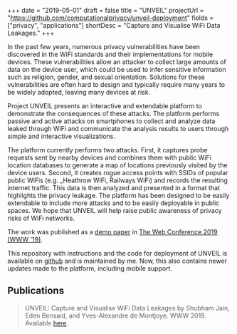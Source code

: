 +++
date = "2019-05-01"
draft = false
title = "UNVEIL"
projectUrl = "https://github.com/computationalprivacy/unveil-deployment"
fields = ["privacy", "applications"]
shortDesc = "Capture and Visualise WiFi Data Leakages."
+++

In the past few years, numerous privacy vulnerabilities have been discovered in the WiFi standards and their implementations for mobile devices. These vulnerabilities allow an attacker to collect large amounts of data on the device user, which could be used to infer sensitive information such as religion, gender, and sexual orientation. Solutions for these vulnerabilities are often hard to design and typically require many years to be widely adopted, leaving many devices at risk.

Project UNVEIL presents an interactive and extendable platform to demonstrate the consequences of these attacks. The platform performs passive and active attacks on smartphones to collect and analyze data leaked through WiFi and communicate the analysis results to users through simple and interactive visualizations.

The platform currently performs two attacks. First, it captures probe requests sent by nearby devices and combines them with public WiFi location databases to generate a map of locations previously visited by the device users. Second, it creates rogue access points with SSIDs of popular public WiFis (e.g. _Heathrow WiFi, Railways WiFi) and records the resulting internet traffic. This data is then analyzed and presented in a format that highlights the privacy leakage. The platform has been designed to be easily extendable to include more attacks and to be easily deployable in public spaces. We hope that UNVEIL will help raise public awareness of privacy risks of WiFi networks.

The work was published as a [demo paper](https://dl.acm.org/doi/10.1145/3308558.3314143) in [The Web Conference 2019 (WWW '19)](https://www2019.thewebconf.org/).

This repository with instructions and the code for deployment of UNVEIL is available on [github](https://github.com/computationalprivacy/unveil-deployment) and is maintained by me. Now, this also contains newer updates made to the platform, including mobile support.

## Publications

> UNVEIL: Capture and Visualise WiFi Data Leakages by Shubham Jain, Eden Bensaid, and Yves-Alexandre de Montjoye. WWW 2019. Available [here](https://spiral.imperial.ac.uk/handle/10044/1/70380).
